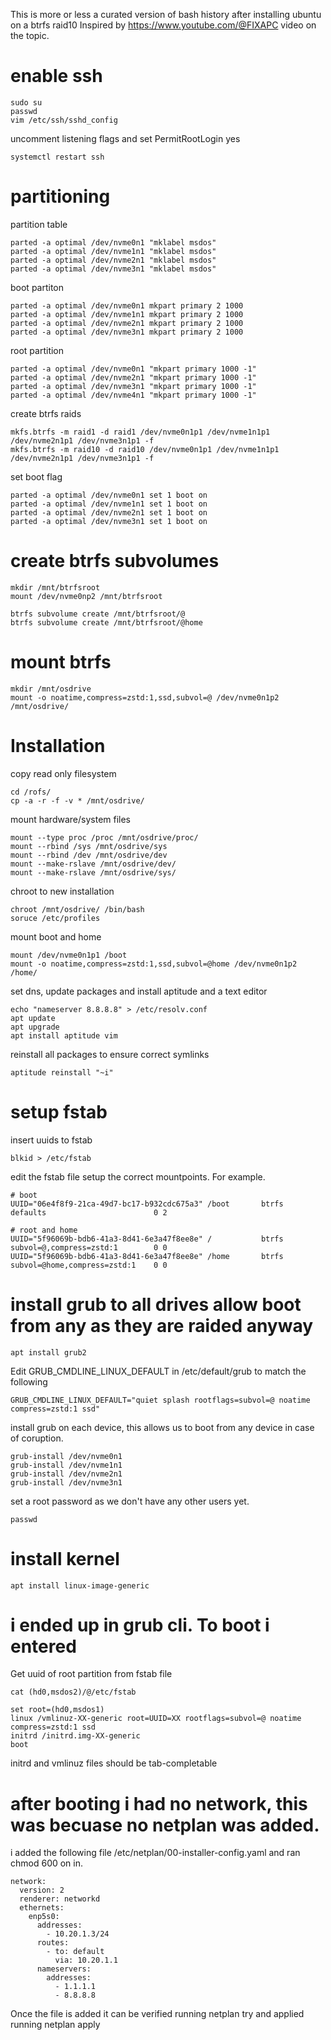 This is more or less a curated version of bash history after installing ubuntu on a btrfs raid10
Inspired by https://www.youtube.com/@FIXAPC video on the topic.

# enable ssh
```
sudo su
passwd
vim /etc/ssh/sshd_config
```
uncomment listening flags and set PermitRootLogin yes
```
systemctl restart ssh
```

# partitioning
partition table

```
parted -a optimal /dev/nvme0n1 "mklabel msdos"
parted -a optimal /dev/nvme1n1 "mklabel msdos"
parted -a optimal /dev/nvme2n1 "mklabel msdos"
parted -a optimal /dev/nvme3n1 "mklabel msdos"
```

boot partiton
```
parted -a optimal /dev/nvme0n1 mkpart primary 2 1000
parted -a optimal /dev/nvme1n1 mkpart primary 2 1000
parted -a optimal /dev/nvme2n1 mkpart primary 2 1000
parted -a optimal /dev/nvme3n1 mkpart primary 2 1000
```

root partition
```
parted -a optimal /dev/nvme0n1 "mkpart primary 1000 -1"
parted -a optimal /dev/nvme2n1 "mkpart primary 1000 -1"
parted -a optimal /dev/nvme3n1 "mkpart primary 1000 -1"
parted -a optimal /dev/nvme4n1 "mkpart primary 1000 -1"
```


create btrfs raids
```
mkfs.btrfs -m raid1 -d raid1 /dev/nvme0n1p1 /dev/nvme1n1p1 /dev/nvme2n1p1 /dev/nvme3n1p1 -f
mkfs.btrfs -m raid10 -d raid10 /dev/nvme0n1p1 /dev/nvme1n1p1 /dev/nvme2n1p1 /dev/nvme3n1p1 -f
```

set boot flag
```
parted -a optimal /dev/nvme0n1 set 1 boot on
parted -a optimal /dev/nvme1n1 set 1 boot on
parted -a optimal /dev/nvme2n1 set 1 boot on
parted -a optimal /dev/nvme3n1 set 1 boot on
```

# create btrfs subvolumes
```
mkdir /mnt/btrfsroot
mount /dev/nvme0np2 /mnt/btrfsroot

btrfs subvolume create /mnt/btrfsroot/@
btrfs subvolume create /mnt/btrfsroot/@home
```

# mount btrfs
```
mkdir /mnt/osdrive
mount -o noatime,compress=zstd:1,ssd,subvol=@ /dev/nvme0n1p2 /mnt/osdrive/
```

# Installation
copy read only filesystem
```
cd /rofs/
cp -a -r -f -v * /mnt/osdrive/
```
mount hardware/system files
```
mount --type proc /proc /mnt/osdrive/proc/
mount --rbind /sys /mnt/osdrive/sys
mount --rbind /dev /mnt/osdrive/dev
mount --make-rslave /mnt/osdrive/dev/
mount --make-rslave /mnt/osdrive/sys/
```

chroot to new installation
```
chroot /mnt/osdrive/ /bin/bash
soruce /etc/profiles
```

mount boot and home
```
mount /dev/nvme0n1p1 /boot
mount -o noatime,compress=zstd:1,ssd,subvol=@home /dev/nvme0n1p2 /home/
```

set dns, update packages and install aptitude and a text editor
```
echo "nameserver 8.8.8.8" > /etc/resolv.conf
apt update
apt upgrade
apt install aptitude vim
```

reinstall all packages to ensure correct symlinks
```
aptitude reinstall "~i"
```
# setup fstab
insert uuids to fstab
```
blkid > /etc/fstab
```
edit the fstab file setup the correct mountpoints. For example.
```
# boot
UUID="06e4f8f9-21ca-49d7-bc17-b932cdc675a3" /boot       btrfs   defaults                        0 2

# root and home
UUID="5f96069b-bdb6-41a3-8d41-6e3a47f8ee8e" /           btrfs   subvol=@,compress=zstd:1        0 0
UUID="5f96069b-bdb6-41a3-8d41-6e3a47f8ee8e" /home       btrfs   subvol=@home,compress=zstd:1    0 0
```


# install grub to all drives allow boot from any as they are raided anyway
```
apt install grub2
```
Edit GRUB_CMDLINE_LINUX_DEFAULT in /etc/default/grub to match the following
```
GRUB_CMDLINE_LINUX_DEFAULT="quiet splash rootflags=subvol=@ noatime compress=zstd:1 ssd"
```

install grub on each device, this allows us to boot from any device in case of coruption.

```
grub-install /dev/nvme0n1
grub-install /dev/nvme1n1
grub-install /dev/nvme2n1
grub-install /dev/nvme3n1
```

set a root password as we don't have any other users yet.
```
passwd
```

# install kernel
```
apt install linux-image-generic
```


# i ended up in grub cli. To boot i entered
Get uuid of root partition from fstab file
```
cat (hd0,msdos2)/@/etc/fstab
```

```
set root=(hd0,msdos1)
linux /vmlinuz-XX-generic root=UUID=XX rootflags=subvol=@ noatime compress=zstd:1 ssd
initrd /initrd.img-XX-generic
boot
```
initrd and vmlinuz files should be tab-completable

# after booting i had no network, this was becuase no netplan was added.
i added the following file /etc/netplan/00-installer-config.yaml and ran chmod 600 on in.
```
network:
  version: 2
  renderer: networkd
  ethernets:
    enp5s0:
      addresses:
        - 10.20.1.3/24
      routes:
        - to: default
          via: 10.20.1.1
      nameservers:
        addresses:
          - 1.1.1.1
          - 8.8.8.8
```
Once the file is added it can be verified running netplan try and applied running netplan apply
